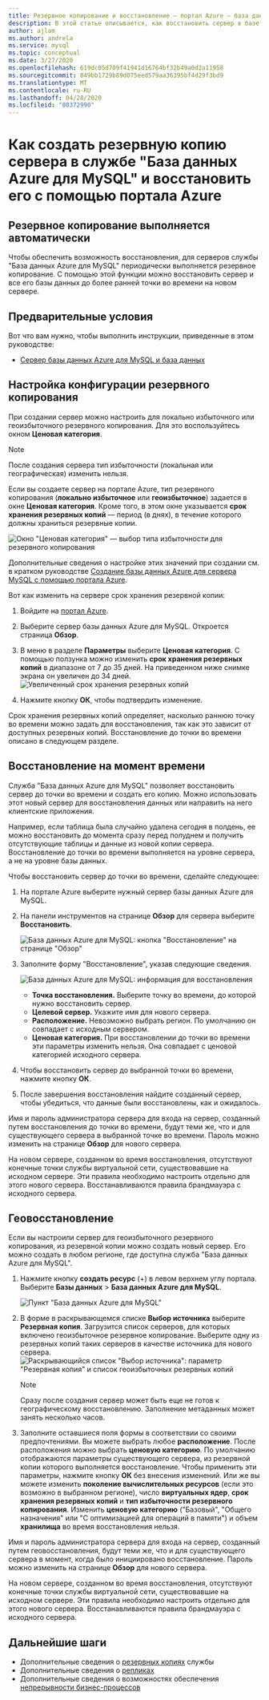 ```yaml
---
title: Резервное копирование и восстановление — портал Azure — база данных Azure для MySQL
description: В этой статье описывается, как восстановить сервер в базе данных Azure для MySQL с помощью портала Azure.
author: ajlam
ms.author: andrela
ms.service: mysql
ms.topic: conceptual
ms.date: 3/27/2020
ms.openlocfilehash: 619dc05d709f41941d16764bf32b49a0d2a11958
ms.sourcegitcommit: 849bb1729b89d075eed579aa36395bf4d29f3bd9
ms.translationtype: MT
ms.contentlocale: ru-RU
ms.lasthandoff: 04/28/2020
ms.locfileid: "80372990"
---
```

# <a name="how-to-backup-and-restore-a-server-in-azure-database-for-mysql-using-the-azure-portal"></a>Как создать резервную копию сервера в службе "База данных Azure для MySQL" и восстановить его с помощью портала Azure

## <a name="backup-happens-automatically"></a>Резервное копирование выполняется автоматически
Чтобы обеспечить возможность восстановления, для серверов службы "База данных Azure для MySQL" периодически выполняется резервное копирование. С помощью этой функции можно восстановить сервер и все его базы данных до более ранней точки во времени на новом сервере.

## <a name="prerequisites"></a>Предварительные условия
Вот что вам нужно, чтобы выполнить инструкции, приведенные в этом руководстве:
- [Сервер базы данных Azure для MySQL и база данных](quickstart-create-mysql-server-database-using-azure-portal.md)

## <a name="set-backup-configuration"></a>Настройка конфигурации резервного копирования

При создании сервер можно настроить для локально избыточного или геоизбыточного резервного копирования. Для это воспользуйтесь окном **Ценовая категория**.

> [!NOTE]
> После создания сервера тип избыточности (локальная или географическая) изменить нельзя.
>

Если вы создаете сервер на портале Azure, тип резервного копирования (**локально избыточное** или **геоизбыточное**) задается в окне **Ценовая категория**. Кроме того, в этом окне указывается **срок хранения резервных копий** — период (в днях), в течение которого должны храниться резервные копии.

   ![Окно "Ценовая категория" — выбор типа избыточности для резервного копирования](./media/howto-restore-server-portal/pricing-tier.png)

Дополнительные сведения о настройке этих значений при создании см. в кратком руководстве [Создание базы данных Azure для сервера MySQL с помощью портала Azure](quickstart-create-mysql-server-database-using-azure-portal.md).

Вот как изменить на сервере срок хранения резервной копии:
1. Войдите на [портал Azure](https://portal.azure.com/).
2. Выберите сервер базы данных Azure для MySQL. Откроется страница **Обзор**.
3. В меню в разделе **Параметры** выберите **Ценовая категория**. С помощью ползунка можно изменить **срок хранения резервных копий** в диапазоне от 7 до 35 дней.
На приведенном ниже снимке экрана он увеличен до 34 дней.
![Увеличенный срок хранения резервных копий](./media/howto-restore-server-portal/3-increase-backup-days.png)

4. Нажмите кнопку **ОК**, чтобы подтвердить изменение.

Срок хранения резервных копий определяет, насколько раннюю точку во времени можно задать для восстановления, так как это зависит от доступных резервных копий. Восстановление до точки во времени описано в следующем разделе. 

## <a name="point-in-time-restore"></a>Восстановление на момент времени
Служба "База данных Azure для MySQL" позволяет восстановить сервер до точки во времени и создать его копию. Можно использовать этот новый сервер для восстановления данных или направить на него клиентские приложения.

Например, если таблица была случайно удалена сегодня в полдень, ее можно восстановить до момента сразу перед полуднем и получить отсутствующие таблицы и данные из новой копии сервера. Восстановление до точки во времени выполняется на уровне сервера, а не на уровне базы данных.

Чтобы восстановить сервер до точки во времени, сделайте следующее:
1. На портале Azure выберите нужный сервер базы данных Azure для MySQL. 

2. На панели инструментов на странице **Обзор** для сервера выберите **Восстановить**.

   ![База данных Azure для MySQL: кнопка "Восстановление" на странице "Обзор"](./media/howto-restore-server-portal/2-server.png)

3. Заполните форму "Восстановление", указав следующие сведения.

   ![База данных Azure для MySQL: информация для восстановления](./media/howto-restore-server-portal/3-restore.png)
   - **Точка восстановления.** Выберите точку во времени, до которой нужно восстановить сервер.
   - **Целевой сервер.** Укажите имя для нового сервера.
   - **Расположение.** Невозможно выбрать регион. По умолчанию он совпадает с исходным сервером.
   - **Ценовая категория.** При восстановлении до точки во времени эти параметры изменить нельзя. Она совпадает с ценовой категорией исходного сервера. 

4. Чтобы восстановить сервер до выбранной точки во времени, нажмите кнопку **OК**. 

5. После завершения восстановления найдите созданный сервер, чтобы убедиться, что данные были восстановлены, как и ожидалось.

Имя и пароль администратора сервера для входа на сервер, созданный путем восстановления до точки во времени, будут теми же, что и для существующего сервера в выбранной точке во времени. Пароль можно изменить на странице **Обзор** для нового сервера.

На новом сервере, созданном во время восстановления, отсутствуют конечные точки службы виртуальной сети, существовавшие на исходном сервере. Эти правила необходимо настроить отдельно для этого нового сервера. Восстанавливаются правила брандмауэра с исходного сервера.

## <a name="geo-restore"></a>Геовосстановление
Если вы настроили сервер для геоизбыточного резервного копирования, из резервной копии можно создать новый сервер. Его можно создать в любом регионе, где доступна служба "База данных Azure для MySQL".  

1. Нажмите кнопку **создать ресурс** (+) в левом верхнем углу портала. Выберите **Базы данных** > **База данных Azure для MySQL**.

   ![Пункт "База данных Azure для MySQL"](./media/howto-restore-server-portal/2_navigate-to-mysql.png)

2. В форме в раскрывающемся списке **Выбор источника** выберите **Резервная копия**. Загрузится список серверов, для которых включено геоизбыточное резервное копирование. Выберите одну из резервных копий таких серверов в качестве источника для нового сервера.
   ![Раскрывающийся список "Выбор источника": параметр "Резервная копия" и список геоизбыточных резервных копий](./media/howto-restore-server-portal/2-georestore.png)

   > [!NOTE]
   > Сразу после создания сервер может быть еще не готов к географическому восстановлению. Заполнение метаданных может занять несколько часов.
   >

3. Заполните оставшиеся поля формы в соответствии со своими предпочтениями. Вы можете выбрать любое **расположение**. После расположения можно выбрать **ценовую категорию**. По умолчанию отображаются параметры существующего сервера, из резервной копии которого выполняется восстановление. Чтобы применить эти параметры, нажмите кнопку **ОК** без внесения изменений. Или же вы можете изменить **поколение вычислительных ресурсов** (если это возможно в выбранном регионе), число **виртуальных ядер**, **срок хранения резервных копий** и **тип избыточности резервного копирования**. Изменить **ценовую категорию** ("Базовый", "Общего назначения" или "С оптимизацией для операций в памяти") и объем **хранилища** во время восстановления нельзя.

Имя и пароль администратора сервера для входа на сервер, созданный путем геовосстановления, будут теми же, что и для существующего сервера в момент, когда было инициировано восстановление. Пароль можно изменить на странице **Обзор** для нового сервера.

На новом сервере, созданном во время восстановления, отсутствуют конечные точки службы виртуальной сети, существовавшие на исходном сервере. Эти правила необходимо настроить отдельно для этого нового сервера. Восстанавливаются правила брандмауэра с исходного сервера.

## <a name="next-steps"></a>Дальнейшие шаги
- Дополнительные сведения о [резервных копиях](concepts-backup.md) службы
- Дополнительные сведения о [репликах](concepts-read-replicas.md)
- Дополнительные сведения о возможностях обеспечения [непрерывности бизнес-процессов](concepts-business-continuity.md)
